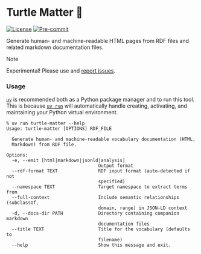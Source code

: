 # Turtle Matter 🐢

[![License](https://img.shields.io/github/license/kepae/turtle-matter)](https://github.com/kepae/turtle-matter/blob/main/LICENSE)
[![Pre-commit](https://img.shields.io/badge/pre--commit-enabled-brightgreen?logo=pre-commit)](https://github.com/kepae/turtle-matter/blob/main/.pre-commit-config.yaml)

Generate human- and machine-readable HTML pages from RDF files and related markdown documentation files.

> [!NOTE]
> Experimental! Please use and [report issues](https://github.com/kepae/turtle-matter/issues).

### Usage

[`uv`](https://docs.astral.sh/uv/getting-started/installation/) is recommended both as a Python package manager and to run this tool. This is because [`uv run`](https://docs.astral.sh/uv/reference/cli/#uv-run) will automatically handle creating, activating, and maintaining your Python virtual environment.

```shell
% uv run turtle-matter --help
Usage: turtle-matter [OPTIONS] RDF_FILE

  Generate human- and machine-readable vocabulary documentation (HTML,
  Markdown) from RDF file.

Options:
  -e, --emit [html|markdown|jsonld|analysis]
                                  Output format
  --rdf-format TEXT               RDF input format (auto-detected if not
                                  specified)
  --namespace TEXT                Target namespace to extract terms from
  --full-context                  Include semantic relationships (subClassOf,
                                  domain, range) in JSON-LD context
  -d, --docs-dir PATH             Directory containing companion markdown
                                  documentation files
  --title TEXT                    Title for the vocabulary (defaults to
                                  filename)
  --help                          Show this message and exit.
```
